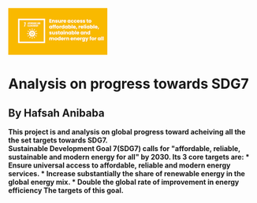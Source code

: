 <img src= '../misc/sdg7.png'>

# Analysis on  progress towards SDG7 
## By Hafsah Anibaba

<b>This project is and analysis on global progress toward acheiving all the the set targets towards SDG7.<br>
    Sustainable Development Goal 7(SDG7) calls for "affordable, reliable, sustainable and modern energy for all" by 2030. Its 3 core targets are:
    * Ensure universal access to affordable, reliable and modern energy services.
    * Increase substantially the share of renewable energy in the global energy mix.
    * Double the global rate of improvement in energy efficiency
    The targets of this goal.